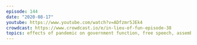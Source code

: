 ```yaml
---
episode: 144
date: "2020-08-17"
youtube: https://www.youtube.com/watch?v=ADfzmr5JEk4
crowdcast: https://www.crowdcast.io/e/in-lieu-of-fun-episode-38
topics: effects of pandemic on government function, free speech, assembly
---
```


